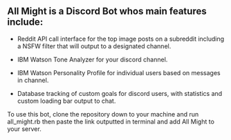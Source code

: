 ## All Might is a Discord Bot whos main features include:
 
 * Reddit API call interface for the top image posts on a subreddit including a NSFW filter that will output to a designated channel.
 
 * IBM Watson Tone Analyzer for your discord channel.
 
 * IBM Watson Personality Profile for individual users based on messages in channel.
 
 * Database tracking of custom goals for discord users, with statistics and custom loading bar output to chat.
 

To use this bot, clone the repository down to your machine and run all_might.rb then paste the link outputted in terminal and add All Might to your server.
